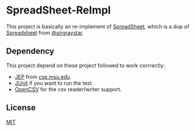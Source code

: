 SpreadSheet-ReImpl
====
This project is basically an re-implement of 
[SpreadSheet](https://github.com/zhaoweny/Spreadsheet), which is a dup of 
[Spreadsheet](https://github.com/sirgraystar/Spreadsheet) from 
[@sirgraystar](https://github.com/sirgraystar).

Dependency
-----

This project depend on these project followed to work corrrectly:

 * [JEP](http://www.cse.msu.edu/SENS/Software/jep-2.23/doc/website/index.html) from 
 [cse.msu.edu](http://cse.msu.edu).
 * [JUnit](http://junit.org) if you want to run the test.
 * [OpenCSV](http://opencsv.sourceforge.net/) for the csv reader/writer support.
 
License
-----

[MIT](https://opensource.org/licenses/MIT)